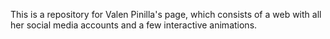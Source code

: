 This is a repository for Valen Pinilla's page, which consists of a web with all her social media accounts and a few interactive animations.
